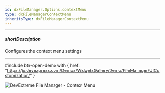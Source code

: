 ```yaml
---
id: dxFileManager.Options.contextMenu
type: dxFileManagerContextMenu
inheritsType: dxFileManagerContextMenu
---
```

---
##### shortDescription
Configures the context menu settings.

---

#include btn-open-demo with {
    href: "https://js.devexpress.com/Demos/WidgetsGallery/Demo/FileManager/UICustomization/"
}

![DevExtreme File Manager - Context Menu](/images/FileManager/context-menu.png)